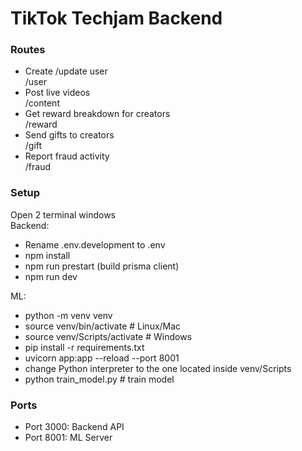# TikTok Techjam Backend

### Routes
- Create /update user  
/user
- Post live videos  
/content
- Get reward breakdown for creators  
/reward
- Send gifts to creators  
/gift
- Report fraud activity  
/fraud

### Setup  
Open 2 terminal windows  
Backend:  
- Rename .env.development to .env
- npm install
- npm run prestart (build prisma client)
- npm run dev  

ML:  
- python -m venv venv
- source venv/bin/activate  # Linux/Mac
- source venv/Scripts/activate  # Windows
- pip install -r requirements.txt
- uvicorn app:app --reload --port 8001
- change Python interpreter to the one located inside venv/Scripts
- python train_model.py  # train model

### Ports
- Port 3000: Backend API
- Port 8001: ML Server